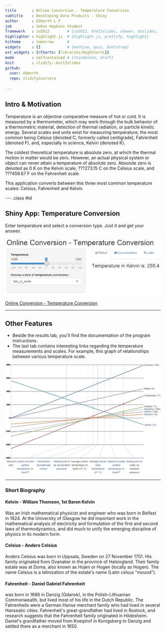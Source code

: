 ```yaml
---
title       : Online Conversion - Temperature Conversion
subtitle    : Developing Data Products - Shiny
author      : Ebberth L P
job         : Johns Hopkins Student
framework   : io2012        # {io2012, html5slides, shower, dzslides, ...}
highlighter : highlight.js  # {highlight.js, prettify, highlight}
hitheme     : tomorrow      # 
widgets     : []            # {mathjax, quiz, bootstrap}
ext_widgets : {rCharts: [libraries/HighCharts]}
mode        : selfcontained # {standalone, draft}
knit        : slidify::knit2slides
github:
  user: ebberth
  repo: slidifyCoursera

---
```


## Intro & Motivation

Temperature is an objective comparative measure of hot or cold. It is measured by a thermometer, which may work through the bulk behavior of a thermometric material, detection of thermal radiation, or particle kinetic energy. Several scales and units exist for measuring temperature, the most common being Celsius (denoted C; formerly called centigrade), Fahrenheit (denoted F), and, especially in science, Kelvin (denoted K).

The coldest theoretical temperature is absolute zero, at which the thermal motion in matter would be zero. However, an actual physical system or object can never attain a temperature of absolute zero. Absolute zero is denoted as 0 K on the Kelvin scale, ???273.15 C on the Celsius scale, and ???459.67 F on the Fahrenheit scale.

This application converts between this three most common temperature scales: Celsius, Fahrenheit and Kelvin. 

--- .class #id 

## Shiny App: Temperature Conversion

Enter temperature and select a conversion type. Just it and get your answer.

<div style='text-align: center;'>
    <img src='assets/img/Snap1.jpg' />
</div> 

[Online Conversion - Temperature Conversion](https://help.shinyapps.io/DataProduct/)

---

## Other Features

* Beside the results tab, you'll find the documentation of the program instructions.
* The last tab contains interesting links regarding the temperature measurements and scales. For example, this graph of relationships between various temperature scale.

<div style='text-align: center;'>
    <img width=560px src='assets/img/Snap2.jpg' />
</div> 

---

### Short Biography

#### Kelvin - William Thomson, 1st Baron Kelvin
Was an Irish mathematical physicist and engineer who was born in Belfast in 1824. At the University of Glasgow he did important work in the mathematical analysis of electricity and formulation of the first and second laws of thermodynamics, and did much to unify the emerging discipline of physics in its modern form.

#### Celsius - Anders Celsius
Anders Celsius was born in Uppsala, Sweden on 27 November 1701. His family originated from Ovanaker in the province of Halsingland. Their family estate was at Doma, also known as Hojen or Hogen (locally as Hogen). The name Celsius is a latinization of the estate's name (Latin celsus "mound").

#### Fahrenheit - Daniel Gabriel Fahrenheit
was born in 1686 in Danzig (Gdansk), in the Polish-Lithuanian Commonwealth, but lived most of his life in the Dutch Republic. The Fahrenheits were a German Hanse merchant family who had lived in several Hanseatic cities. Fahrenheit's great-grandfather had lived in Rostock, and research suggests that the Fahrenheit family originated in Hildesheim. Daniel's grandfather moved from Kneiphof in Konigsberg to Danzig and settled there as a merchant in 1650. 

